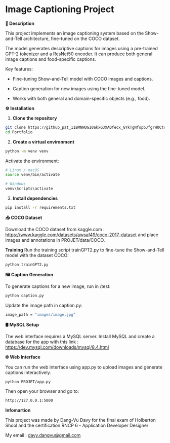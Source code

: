 # Image Captioning Project

**📌 Description**

This project implements an image captioning system based on the Show-and-Tell architecture, fine-tuned on the COCO dataset.

The model generates descriptive captions for images using a pre-trained GPT-2 tokenizer and a ResNet50 encoder. It can produce both general image captions and food-specific captions.

Key features:

- Fine-tuning Show-and-Tell model with COCO images and captions.

- Caption generation for new images using the fine-tuned model.

- Works with both general and domain-specific objects (e.g., food).

**⚙️ Installation**

1. **Clone the repository**
```bash
git clone https://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@github.com/Giang-Davy/Portfolio.git
cd Portfolio
```

2. **Create a virtual environment**
```bash
python -m venv venv
```

Activate the environment:
```bash
# Linux / macOS
source venv/bin/activate

# Windows
venv\Scripts\activate
```

3. **Install dependencies**
```bash
pip install -r requirements.txt
```

**📥 COCO Dataset**

Download the COCO dataset from kaggle.com : https://www.kaggle.com/datasets/awsaf49/coco-2017-dataset and place images and annotations in PROJET/data/COCO.

**Training**
Run the training script trainGPT2.py to fine-tune the Show-and-Tell model with the dataset COCO:

```bash
python trainGPT2.py
```

**🖼️ Caption Generation**

To generate captions for a new image, run in /test:

```bash
python caption.py
```

Update the image path in caption.py:
```bash
image_path = "images/image.jpg"
```

**🛢️ MySQL Setup**

The web interface requires a MySQL server.
Install MySQL and create a database for the app with this link : https://dev.mysql.com/downloads/mysql/8.4.html

**🌐 Web Interface**

You can run the web interface using app.py to upload images and generate captions interactively.
```bash
python PROJET/app.py
```

Then open your browser and go to:
```bash
http://127.0.0.1:5000
```

**Infomartion**

This project was made by Dang-Vu Davy for the final exam of Holberton Shool and the certification RNCP 6 - Application Developer Designer

My email : davy.dangvu@gmail.com